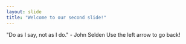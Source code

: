 ```yaml
---
layout: slide
title: "Welcome to our second slide!"
---
```

"Do as I say, not as I do." - John Selden
Use the left arrow to go back!
